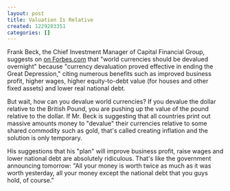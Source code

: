 ```yaml
---
layout: post
title: Valuation Is Relative
created: 1229203351
categories: []
---
```

Frank Beck, the Chief Investment Manager of Capital Financial Group, suggests on <a href="http://www.forbes.com/finance/2008/12/09/dollar-devaluation-gold-pf-ii-in_fb_1209soapbox_inl.html">on Forbes.com</a> that "world currencies should be devalued overnight" because "currency devaluation proved effective in ending the Great Depression," citing numerous benefits such as improved business profit, higher wages, higher equity-to-debt value (for houses and other fixed assets) and lower real national debt.

But wait, how can you devalue world currencies? If you devalue the dollar relative to the British Pound, you are pushing up the value of the pound relative to the dollar. If Mr. Beck is suggesting that all countries print out massive amounts money to "devalue" their currencies relative to some shared commodity such as gold, that's called creating inflation and the solution is only temporary.

His suggestions that his "plan" will improve business profit, raise wages and lower national debt are absolutely ridiculous. That's like the government announcing tomorrow: "All your money is worth twice as much as it was worth yesterday, all your money except the national debt that you guys hold, of course."
